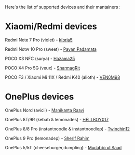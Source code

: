 Here's the list of supported devices and their mantainers :

# Xiaomi/Redmi devices

Redmi Note 7 Pro (violet) - [kibria5](https://t.me/kibria5)

Redmi Notw 10 Pro (sweet) - [Pavan Padamata](https://t.me/Pavanpadamata)

POCO X3 NFC (surya) - [Hazama25](https://t.me/Hazama25)

POCO X4 Pro 5G (veux) - [SharmagRit](https://t.me/SharmagRit)

POCO F3 / Xiaomi Mi 11X / Redmi K40 (alioth) - [VEN0M98](https://t.me/VEN0M98)

# OnePlus devices

OnePlus Nord (avicii) - [Manikanta Raavi](https://t.me/AlwaysAngry) 

OnePlus 8T/9R (kebab & lemonades) - [HELLBOY017](https://t.me/HELLBOY017)

OnePlus 8/8 Pro (instantnoodle & instantnoodlep) - [Twinchin12](https://t.me/twinchin96)

OnePlus 9 Pro (lemonadep) - [Sherif Rahim](https://t.me/sherifrahim)

OnePlus 5/5T (cheeseburger,dumpling) - [Mudabbirul Saad](https://t.me/MudabbirulSaad)
